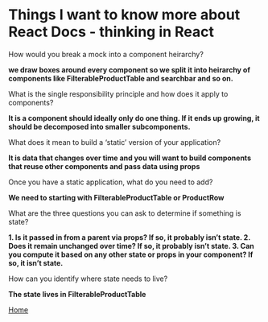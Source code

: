 # Things I want to know more about React Docs - thinking in React


How would you break a mock into a component heirarchy?

**we draw boxes around every component so we split it into heirarchy of components like FilterableProductTable and searchbar and so on.**

What is the single responsibility principle and how does it apply to components?

**It is  a component should ideally only do one thing. If it ends up growing, it should be decomposed into smaller subcomponents.**


What does it mean to build a ‘static’ version of your application?

**It is data that changes over time and you will want to build components that reuse other components and pass data using props**

Once you have a static application, what do you need to add?

**We need to starting with FilterableProductTable or ProductRow**

What are the three questions you can ask to determine if something is state?


**1. Is it passed in from a parent via props? If so, it probably isn’t state.
2. Does it remain unchanged over time? If so, it probably isn’t state.
3. Can you compute it based on any other state or props in your component? If so, it isn’t state.**


How can you identify where state needs to live?

**The state lives in FilterableProductTable**



[Home](README.md)
